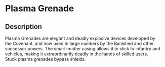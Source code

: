# Plasma Grenade

## Description

Plasma Grenades are elegant and deadly explosive devices developed by the Covenant, and now used in large numbers by the Banished and other successor powers. The smart-matter casing allows it to stick to infantry and vehicles, making it extraordinarily deadly in the hands of skilled users. Stuck plasma grenades bypass shields.
